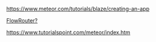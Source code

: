 https://www.meteor.com/tutorials/blaze/creating-an-app

[FlowRouter?](https://atmospherejs.com/kadira/flow-router)

https://www.tutorialspoint.com/meteor/index.htm
